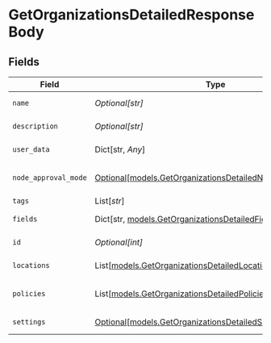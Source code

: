# GetOrganizationsDetailedResponseBody


## Fields

| Field                                                                                                              | Type                                                                                                               | Required                                                                                                           | Description                                                                                                        |
| ------------------------------------------------------------------------------------------------------------------ | ------------------------------------------------------------------------------------------------------------------ | ------------------------------------------------------------------------------------------------------------------ | ------------------------------------------------------------------------------------------------------------------ |
| `name`                                                                                                             | *Optional[str]*                                                                                                    | :heavy_minus_sign:                                                                                                 | Organization full name                                                                                             |
| `description`                                                                                                      | *Optional[str]*                                                                                                    | :heavy_minus_sign:                                                                                                 | Organization Description                                                                                           |
| `user_data`                                                                                                        | Dict[str, *Any*]                                                                                                   | :heavy_minus_sign:                                                                                                 | Custom attributes                                                                                                  |
| `node_approval_mode`                                                                                               | [Optional[models.GetOrganizationsDetailedNodeApprovalMode]](../models/getorganizationsdetailednodeapprovalmode.md) | :heavy_minus_sign:                                                                                                 | Device Approval Mode                                                                                               |
| `tags`                                                                                                             | List[*str*]                                                                                                        | :heavy_minus_sign:                                                                                                 | Tags                                                                                                               |
| `fields`                                                                                                           | Dict[str, [models.GetOrganizationsDetailedFields](../models/getorganizationsdetailedfields.md)]                    | :heavy_minus_sign:                                                                                                 | Custom Fields                                                                                                      |
| `id`                                                                                                               | *Optional[int]*                                                                                                    | :heavy_minus_sign:                                                                                                 | Organization identifier                                                                                            |
| `locations`                                                                                                        | List[[models.GetOrganizationsDetailedLocations](../models/getorganizationsdetailedlocations.md)]                   | :heavy_minus_sign:                                                                                                 | List of locations                                                                                                  |
| `policies`                                                                                                         | List[[models.GetOrganizationsDetailedPolicies](../models/getorganizationsdetailedpolicies.md)]                     | :heavy_minus_sign:                                                                                                 | Node role policy assignments                                                                                       |
| `settings`                                                                                                         | [Optional[models.GetOrganizationsDetailedSettings]](../models/getorganizationsdetailedsettings.md)                 | :heavy_minus_sign:                                                                                                 | Organization settings                                                                                              |